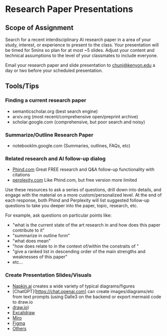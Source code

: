 # Research Paper Presentations

## Scope of Assignment

Search for a recent interdisciplinary AI research paper in a area of your study, interest, or experience to present to the class. Your presentation will be timed for 5mins so plan for at most ~5 slides. Adjust your content and technical assumptions to the level of your classmates to include everyone.

Email your research paper and slide presentation to chunj@kenyon.edu a day or two before your scheduled presentation.

## Tools/Tips

### Finding a current research paper

* semanticscholar.org (best search engine)
* arxiv.org (most recent/comprehensive open/preprint archive)
* scholar.google.com (comprehensive, but poor search and noisy)

### Summarize/Outline Research Paper

* notebooklm.google.com (Summaries, outlines, FAQs, etc)

### Related research and AI follow-up dialog

- [Phind.com](https://phind.com) Great FREE research and Q&A follow-up functionality with citations
- [perplexity.com](https://perplexity.com) Like Phind.com, but free version more limited

Use these resources to ask a series of questions, drill down into details, and engage with the material on a more custom/personalized level. At the end of each response, both Phind and Perplexity will list suggested follow-up questions to take you deeper into the paper, topic, research, etc. 

For example, ask questions on particular points like:
    
- "what is the current state of the art research in <X> and how does this paper contribute to it"
- "summarize in outline form"
- "what does <X> mean"
- "how does <X> relate to <Y> in the context of/within the constraits of <Z>"
- "give a ranked list in descending order of the main strengths and weaknesses of this paper"
- etc...

### Create Presentation Slides/Visuals

- [Napkin.ai](https://www.napkin.ai/) creates a wide variety of typical diagrams/figures
- [ChatGPT](https://chat.openai.com] can create images/diagrams/etc from text prompts (using Dalle3 on the backend or export mermaid code to draw.io
- [draw.io](https://draw.io/))
- [Excalidraw](https://excalidraw.com/)
- [Miro](https://miro.com/)
- [Figma](https://www.figma.com/)
- [Others](https://www.tutorialspoint.com/excalidraw-alternatives)
